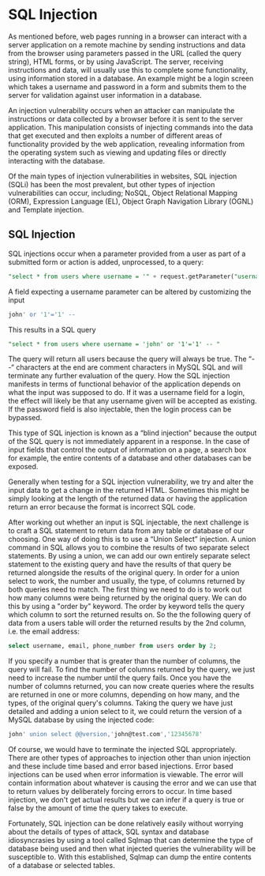 # SQL Injection

As mentioned before, web pages running in a browser can interact with a server application on a remote machine by sending instructions and data from the browser using parameters passed in the URL \(called the query string\), HTML forms, or by using JavaScript. The server, receiving instructions and data, will usually use this to complete some functionality, using information stored in a database. An example might be a login screen which takes a username and password in a form and submits them to the server for validation against user information in a database.

An injection vulnerability occurs when an attacker can manipulate the instructions or data collected by a browser before it is sent to the server application. This manipulation consists of injecting commands into the data that get executed and then exploits a number of different areas of functionality provided by the web application, revealing information from the operating system such as viewing and updating files or directly interacting with the database.

Of the main types of injection vulnerabilities in websites, SQL injection \(SQLi\) has been the most prevalent, but other types of injection vulnerabilities can occur, including; NoSQL, Object Relational Mapping \(ORM\), Expression Language \(EL\), Object Graph Navigation Library \(OGNL\) and Template injection.

## SQL Injection

SQL injections occur when a parameter provided from a user as part of a submitted form or action is added, unprocessed, to a query:

```sql
"select * from users where username = '" + request.getParameter("username") + "'"
```

A field expecting a username parameter can be altered by customizing the input

```sql
john' or '1'='1' --
```

This results in a SQL query

```sql
"select * from users where username = 'john' or '1'='1' -- "
```

The query will return all users because the query will always be true. The “--“ characters at the end are comment characters in MySQL SQL and will terminate any further evaluation of the query. How the SQL injection manifests in terms of functional behavior of the application depends on what the input was supposed to do. If it was a username field for a login, the effect will likely be that any username given will be accepted as existing. If the password field is also injectable, then the login process can be bypassed.

This type of SQL injection is known as a “blind injection” because the output of the SQL query is not immediately apparent in a response. In the case of input fields that control the output of information on a page, a search box for example, the entire contents of a database and other databases can be exposed.

Generally when testing for a SQL injection vulnerability, we try and alter the input data to get a change in the returned HTML. Sometimes this might be simply looking at the length of the returned data or having the application return an error because the format is incorrect SQL code.

After working out whether an input is SQL injectable, the next challenge is to craft a SQL statement to return data from any table or database of our choosing. One way of doing this is to use a “Union Select” injection. A union command in SQL allows you to combine the results of two separate select statements. By using a union, we can add our own entirely separate select statement to the existing query and have the results of that query be returned alongside the results of the original query. In order for a union select to work, the number and usually, the type, of columns returned by both queries need to match. The first thing we need to do is to work out how many columns were being returned by the original query. We can do this by using a "order by" keyword. The order by keyword tells the query which column to sort the returned results on. So the the following query of data from a users table will order the returned results by the 2nd column, i.e. the email address:

```sql
select username, email, phone_number from users order by 2;
```

If you specify a number that is greater than the number of columns, the query will fail. To find the number of columns returned by the query, we just need to increase the number until the query fails. Once you have the number of columns returned, you can now create queries where the results are returned in one or more columns, depending on how many, and the types, of the original query's columns. Taking the query we have just detailed and adding a union select to it, we could return the version of a MySQL database by using the injected code:

```sql
john' union select @@version,'john@test.com','12345678'
```

Of course, we would have to terminate the injected SQL appropriately. There are other types of approaches to injection other than union injection and these include time based and error based injections. Error based injections can be used when error information is viewable. The error will contain information about whatever is causing the error and we can use that to return values by deliberately forcing errors to occur. In time based injection, we don't get actual results but we can infer if a query is true or false by the amount of time the query takes to execute.

Fortunately, SQL injection can be done relatively easily without worrying about the details of types of attack, SQL syntax and database idiosyncrasies by using a tool called Sqlmap that can determine the type of database being used and then what injected queries the vulnerability will be susceptible to. With this established, Sqlmap can dump the entire contents of a database or selected tables.

